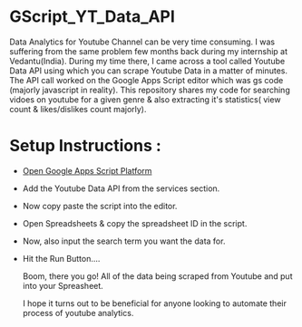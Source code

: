 # GScript_YT_Data_API

Data Analytics for Youtube Channel can be very time consuming. I was suffering from the same problem few months back during my internship at Vedantu(India). During my time there, I came across a tool called Youtube Data API using which you can scrape Youtube Data in a matter of minutes. The API call worked on the Google Apps Script editor which was gs code (majorly javascript in reality). This repository shares my code for searching vidoes on youtube for a given genre & also extracting it's statistics( view count & likes/dislikes count majorly). 

# Setup Instructions :
* [Open Google Apps Script Platform](https://script.google.com/home/start)
* Add the Youtube Data API from the services section.
* Now copy paste the script into the editor.
* Open Spreadsheets & copy the spreadsheet ID in the script.
* Now, also input the search term you want the data for.
* Hit the Run Button....

  Boom, there you go! All of the data being scraped from Youtube and put into your Spreasheet.

  I hope it turns out to be beneficial for anyone looking to automate their process of youtube analytics.

